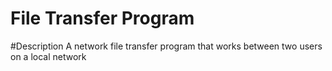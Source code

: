 # File Transfer Program

#Description
A network file transfer program that works between two users on a local network


